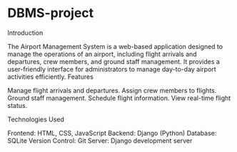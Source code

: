 # DBMS-project
Introduction

The Airport Management System is a web-based application designed to manage the operations of an airport, including flight arrivals and departures, crew members, and ground staff management. It provides a user-friendly interface for administrators to manage day-to-day airport activities efficiently. Features

Manage flight arrivals and departures.
Assign crew members to flights.
Ground staff management.
Schedule flight information.
View real-time flight status.

Technologies Used

Frontend: HTML, CSS, JavaScript
Backend: Django (Python)
Database: SQLite
Version Control: Git
Server: Django development server

